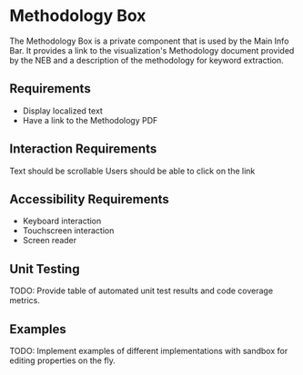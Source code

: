 # Methodology Box

The Methodology Box is a private component that is used by the Main Info Bar. It provides a link to the visualization's Methodology document provided by the NEB and a description of the methodology for keyword extraction.

## Requirements

* Display localized text
* Have a link to the Methodology PDF

## Interaction Requirements

Text should be scrollable
Users should be able to click on the link

## Accessibility Requirements

* Keyboard interaction
* Touchscreen interaction
* Screen reader

## Unit Testing

TODO: Provide table of automated unit test results and code coverage metrics.

## Examples

TODO: Implement examples of different implementations with sandbox for editing
properties on the fly.
